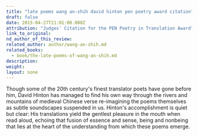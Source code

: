 ```yaml
---
title: "late poems wang an-shih david hinton pen poetry award citation"
draft: false
date: 2015-04-27T21:01:00.000Z
attribution: "Judges' Citation for the PEN Poetry in Translation Award"
link_to_original:
nd_author_of_this_review:
related_author: author/wang-an-shih.md
related_books:
  - book/the-late-poems-of-wang-an-shih.md
description:
weight:
layout: none
---
```

Though some of the 20th century's finest translator poets have gone before him, David Hinton has managed to find his own way through the rivers and mountains of medieval Chinese verse re-imagining the poems themselves as subtle soundscapes suspended in us. Hinton's accomplishment is quiet but clear: His translations yield the gentlest pleasure in the mouth when read aloud, echoing that fusion of essence and sense, being and nonbeing that lies at the heart of the understanding from which these poems emerge.

